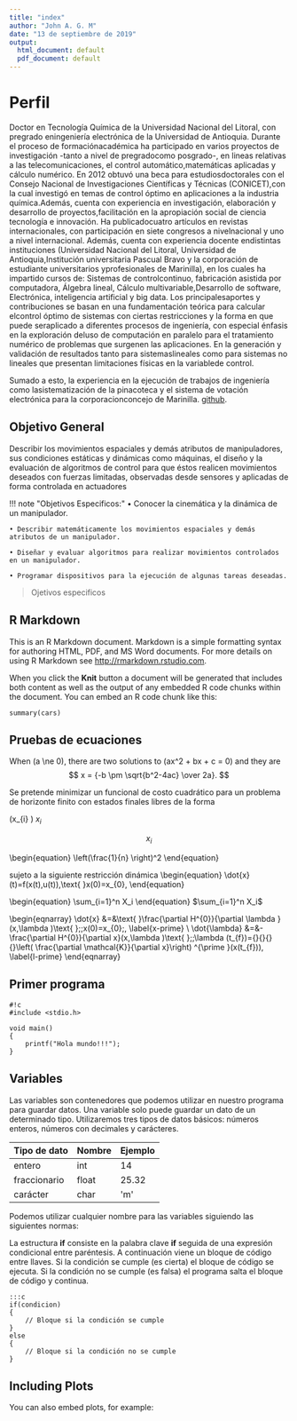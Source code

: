 ```yaml
---
title: "index"
author: "John A. G. M"
date: "13 de septiembre de 2019"
output:
  html_document: default
  pdf_document: default
---
```

# Perfil

Doctor en Tecnología Química de la Universidad Nacional del Litoral, con pregrado eningeniería electrónica de la Universidad de Antioquia. Durante el proceso de formaciónacadémica ha participado en varios proyectos de investigación -tanto a nivel de pregradocomo posgrado-, en lineas relativas a las telecomunicaciones, el control automático,matemáticas aplicadas y cálculo numérico. En 2012 obtuvó una beca para estudiosdoctorales con el Consejo Nacional de Investigaciones Científicas y Técnicas (CONICET),con la cual investigó en temas de control óptimo en aplicaciones a la industria química.Además, cuenta con experiencia en investigación, elaboración y desarrollo de proyectos,facilitación en la apropiación social de ciencia tecnología e innovación. Ha publicadocuatro artículos en revistas internacionales, con participación en siete congresos a nivelnacional  y  uno  a  nivel  internacional.  Además,  cuenta  con  experiencia  docente  endistintas  instituciones  (Universidad  Nacional  del  Litoral,  Universidad  de  Antioquia,Institución universitaria Pascual Bravo y la corporación de estudiante universitarios yprofesionales de Marinilla), en los cuales ha impartido cursos de: Sistemas de controlcontinuo, fabricación asistida por computadora, Álgebra lineal, Cálculo multivariable,Desarrollo de software, Electrónica, inteligencia artificial y big data. Los principalesaportes y contribuciones se basan en una fundamentación teórica para calcular elcontrol óptimo de sistemas con ciertas restricciones y la forma en que puede seraplicado a diferentes procesos de ingeniería, con especial énfasis en la exploración deluso de computación en paralelo para el tratamiento numérico de problemas que surgenen las aplicaciones. En la generación y validación de resultados tanto para sistemaslineales como para sistemas no lineales que presentan limitaciones físicas en la variablede control.

Sumado  a  esto,  la  experiencia  en  la  ejecución  de  trabajos  de  ingeniería  como  lasistematización de la pinacoteca y el sistema de votación electrónica para la corporacionconcejo de Marinilla. [github](https://github.com/GomezMunera/anderson).

## Objetivo General
 Describir los movimientos espaciales y demás atributos de manipuladores,  sus condiciones estáticas y dinámicas como máquinas, el diseño y la evaluación de algoritmos de control para que éstos realicen movimientos deseados con  fuerzas limitadas, observadas desde sensores y aplicadas de forma controlada en actuadores


!!! note "Objetivos Especificos:"
    • Conocer la cinemática y la dinámica de un manipulador.

    • Describir matemáticamente los movimientos espaciales y demás atributos de un manipulador.

    • Diseñar y evaluar algoritmos para realizar movimientos controlados en un manipulador.

    • Programar dispositivos para la ejecución de algunas tareas deseadas.


> Ojetivos especificos

## R Markdown

This is an R Markdown document. Markdown is a simple formatting syntax for authoring HTML, PDF, and MS Word documents. For more details on using R Markdown see <http://rmarkdown.rstudio.com>.

When you click the **Knit** button a document will be generated that includes both content as well as the output of any embedded R code chunks within the document. You can embed an R code chunk like this:

```{r cars}
summary(cars)
```

## Pruebas de ecuaciones

When \(a \ne 0\), there are two solutions to \(ax^2 + bx + c = 0\) and they are
$$ x = {-b \pm \sqrt{b^2-4ac} \over 2a}. $$

Se pretende minimizar un funcional de costo cuadrático para un problema de
horizonte finito con estados finales libres de la forma

\(x_{i} \)
$x_{i}$

$$ x_{i} $$

\begin{equation}
 \left(\frac{1}{n} \right)^2
\end{equation}

sujeto a la siguiente restricción dinámica
\begin{equation}
\dot{x}(t)=f(x(t),u(t)),\text{  }x(0)=x_{0},
\end{equation}

\begin{equation}
	\sum_{i=1}^n X_i
\end{equation}
			$\sum_{i=1}^n X_i$


\begin{eqnarray}
\dot{x} &=&\text{ }\frac{\partial H^{0}}{\partial \lambda }(x,\lambda )\text{
};\;x(0)=x_{0}\;,  \label{x-prime} \\
\dot{\lambda} &=&-\frac{\partial H^{0}}{\partial x}(x,\lambda )\text{ };\;\lambda (t_{f})={}{}{}{}\left( \frac{\partial \mathcal{K}}{\partial x}\right) ^{\prime }(x(t_{f})),  \label{l-prime}
\end{eqnarray}


## Primer programa

	#!c
	#include <stdio.h>

	void main()
	{
	    printf("Hola mundo!!!");
	}



## Variables

Las variables son contenedores que podemos utilizar en nuestro programa para guardar datos. Una variable solo puede guardar un dato de un determinado tipo. Utilizaremos tres tipos de datos básicos: números enteros, números con decimales y carácteres.

|Tipo de dato|Nombre    |Ejemplo|
|------------|----------|-------|
|entero      |int       |14     |
|fraccionario|float     |25.32  |
|carácter    |char      |'m'    |

Podemos utilizar cualquier nombre para las variables siguiendo las siguientes normas:


La estructura **if** consiste en la palabra clave **if** seguida de una expresión condicional entre paréntesis. A continuación viene un bloque de código entre llaves. Si la condición se cumple (es cierta) el bloque de código se ejecuta. Si la condición no se cumple (es falsa) el programa salta el bloque de código y continua.

	:::c
	if(condicion)
	{
		// Bloque si la condición se cumple
	}
	else
	{
		// Bloque si la condición no se cumple
	}


## Including Plots

You can also embed plots, for example:
